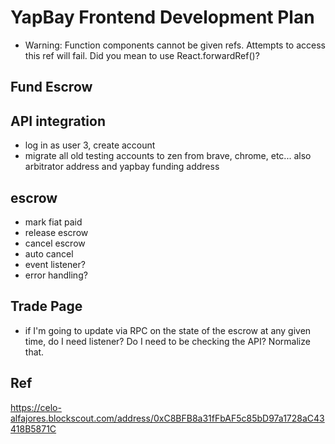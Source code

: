 # YapBay Frontend Development Plan


- Warning: Function components cannot be given refs. Attempts to access this ref will fail. Did you mean to use React.forwardRef()?

## Fund Escrow


## API integration
- log in as user 3, create account
- migrate all old testing accounts to zen from brave, chrome, etc... also arbitrator address and yapbay funding address

## escrow
- mark fiat paid
- release escrow
- cancel escrow
- auto cancel
- event listener?
- error handling?

## Trade Page
- if I'm going to update via RPC on the state of the escrow at any given time, do I need listener? Do I need to be checking the API? Normalize that.

## Ref
https://celo-alfajores.blockscout.com/address/0xC8BFB8a31fFbAF5c85bD97a1728aC43418B5871C